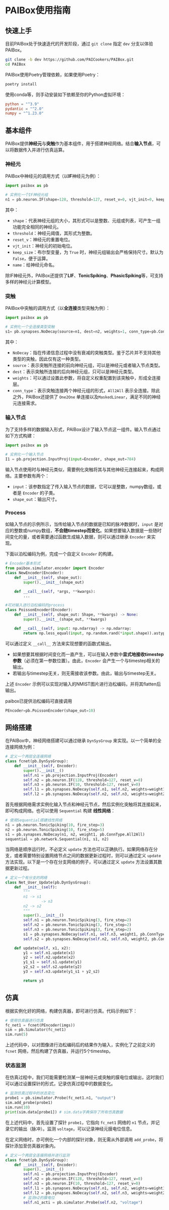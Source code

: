 # PAIBox使用指南

## 快速上手

目前PAIBox处于快速迭代的开发阶段，通过 `git clone` 指定 `dev` 分支以体验PAIBox。

```bash
git clone -b dev https://github.com/PAICookers/PAIBox.git
cd PAIBox
```

PAIBox使用Poetry管理依赖，如果使用Poetry：

```bash
poetry install
```

使用conda等，则手动安装如下依赖至你的Python虚拟环境：

```toml
python = "^3.9"
pydantic = "^2.0"
numpy = "^1.23.0"
```

## 基本组件

PAIBox提供**神经元**与**突触**作为基本组件，用于搭建神经网络。结合**输入节点**，可以将数据传入并进行仿真运算。

### 神经元

PAIBox中神经元的调用方式（以**IF**神经元为例）：

```python
import paibox as pb

# 实例化一个IF神经元组
n1 = pb.neuron.IF(shape=128, threshold=127, reset_v=0, vjt_init=0, keep_size=False, name='n1')
```

其中：

- `shape`：代表神经元组的大小，其形式可以是整数、元组或列表，可产生一组功能完全相同的神经元。
- `threshold`：神经元阈值，其形式为整数。
- `reset_v`：神经元的重置电位。
- `vjt_init`：神经元的初始电位。
- `keep_size`：布尔型变量，为 `True` 时，神经元组输出会严格保持尺寸。默认为 `False`，便于运算。
- `name`：给神经元命名。

除IF神经元外，PAIBox还提供了**LIF**、**TonicSpiking**、**PhasicSpiking**等，可支持多样的神经元计算模型。

### 突触

PAIBox中突触的调用方式（以**全连接**类型突触为例）：

```python
import paibox as pb

# 实例化一个全连接类型突触
s1= pb.synapses.NoDecay(source=n1, dest=n2, weights=1, conn_type=pb.ConnType.All2All, name='s1')
```

其中：

- `NoDecay`：指在传递信息过程中没有衰减的突触类型。鉴于芯片并不支持其他类型的突触，因此仅有这一种类型。
- `source`：表示突触所连接的前向神经元组，可以是神经元或者输入节点类型。
- `dest`：表示突触所连接的后向神经元组，只可以是神经元类型。
- `weights`：可以通过设置此参数，将自定义权重配置到该突触中，形成全连接层。
- `conn_type`：表示突触连接两个神经元组的形式，`All2All` 表示全连接。除此之外，PAIBox还提供了 `One2One` 单连接以及`MaskedLinear`，满足不同的神经元连接需求。


### 输入节点

为了支持多样的数据输入形式，PAIBox设计了输入节点这一组件。输入节点通过如下方式构建：

```python
import paibox as pb

# 实例化一个输入节点
I1 = pb.projection.InputProj(input=Encoder, shape_out=784)
```

输入节点使用时与神经元类似，需要例化突触将其与其他神经元连接起来，构成网络。主要参数有两个：

- `input`：该参数指定了传入输入节点的数据，它可以是整数，numpy数组，或者是 `Encoder` 的子类。
- `shape_out`：输出尺寸。

### Process

如输入节点的示例所示，当传给输入节点的数据是已知的脉冲数据时，`input` 是对应的整数或numpy数组，**不会随timestep而变化**。如果想要输入数据是一些随时间变化的量，或者需要通过函数生成输入数据，则可以通过继承 `Encoder` 来实现。

下面以泊松编码为例，完成一个自定义 `Encoder` 的构建。

```python
# Encoder基本形式
from paibox.simulator.encoder import Encoder
class NewEncoder(Encoder):
    def __init__(self, shape_out):
        super().__init__(shape_out)

    def __call__(self, *args, **kwargs):
        ...

#可对输入进行泊松编码的process
class PoissonEncoder(Encoder):
    def __init__(self, shape_out: Shape, **kwargs) -> None:
        super().__init__(shape_out, **kwargs)

    def __call__(self, input: np.ndarray) -> np.ndarray:
        return np.less_equal(input, np.random.rand(*input.shape)).astype(np.bool_)
```

可以通过定义 `__call__` 方法来实现想要的函数式输出。


- 如果想要其根据时间变化而一直产生，可以在输入参数中**显式地接收timestep参数**（必须在第一参数位置）。由此，`Encoder` 会产生一个与timestep相关的输出。
- 若输出与timestep无关，则无需接收该参数。由此，输出与timestep无关。

上述 `Encoder` 示例可以实现对输入的NMIST图片进行泊松编码，并将其flatten后输出。

paibox已提供泊松编码可直接调用

```python
PEncoder=pb.PoissonEncoder(shape_out=10)
```


## 网络搭建

在PAIBox中，神经网络搭建可以通过继承 `DynSysGroup` 来实现。以一个简单的全连接网络为例：

```python
# 定义一个两层全连接网络
class fcnet(pb.DynSysGroup):
    def __init__(self, Encoder):
        super().__init__()
        self.n1 = pb.projection.InputProj(Encoder)
        self.n2 = pb.neuron.IF(128, threshold=127, reset_v=0)
        self.n3 = pb.neuron.IF(10, threshold=127, reset_v=0)
        self.l1 = pb.synapses.NoDecay(self.n1, self.n2, weights=weight1, conn_type=pb.ConnType.All2All)
        self.l2 = pb.synapses.NoDecay(self.n2, self.n3, weights=weight2, conn_type=pb.ConnType.All2All)

```

首先根据网络需求实例化输入节点和神经元节点，然后实例化突触将其连接起来，即可构成网络。也可以使用 `Sequential` 构建 **线性网络**：

```python
# 使用Sequential搭建线性网络
n1 = pb.neuron.TonicSpiking(10, fire_step=3)
n2 = pb.neuron.TonicSpiking(10, fire_step=5)
s1 = pb.synapses.NoDecay(n1, n2, weight1, pb.ConnType.All2All)
sequential = pb.network.Sequential(n1, s1, n2)
```

当网络是顺序运行时，不必定义 `update` 方法也可以正确执行。如果网络存在分支，或者需要特别设置网络节点之间的数据更新过程时，则可以通过定义 `update` 方法实现。以下是一个存在分支网络的例子，可以通过定义 `update` 方法设置其数据更新过程。

```python
# 定义一个有分支的网络
class Net_User_Update(pb.DynSysGroup):
    def __init__(self):
        """
        n1 -> s1
                -> n3
        n2 -> s2
        """
        super().__init__()
        self.n1 = pb.neuron.TonicSpiking(3, fire_step=2)
        self.n2 = pb.neuron.TonicSpiking(3, fire_step=2)
        self.n3 = pb.neuron.TonicSpiking(3, fire_step=2)
        s1 = pb.synapses.NoDecay(self.n1, self.n3, weight1, pb.ConnType.All2All)
        self.s2 = pb.synapses.NoDecay(self.n2, self.n3, weight2, pb.ConnType.One2One)

    def update(self, x1, x2):
        y1 = self.n1.update(x1)
        y2 = self.n2.update(x2)
        y1_s1 = self.s1.update(y1)
        y2_s2 = self.s2.update(y2)
        y3 = self.n3.update(y1_s1 + y2_s2)

        return y3
```

## 仿真

根据实例化好的网络，构建仿真器，即可进行仿真。代码示例如下：

```python
# 使用仿真器进行仿真
fc_net1 = fcnet(PEncoder(imgs))
sim = pb.Simulator(fc_net1)
sim.run(5)
```

上述代码中，以对图像进行泊松编码后的结果作为输入，实例化了之前定义的 `fcnet` 网络，然后构建了仿真器，并运行5个timestep。

### 状态监测

在仿真过程中，我们可能需要检测某一层神经元或突触的膜电位或输出，这时我们可以通过设置探针的形式，记录仿真过程中的数据变化。

```python
# 监测仿真过程中的状态变化
probe1 = pb.simulator.Probe(fc_net1.n1, "output")
sim.add_probe(probe1)
sim.run(10)
print(sim.data[probe1]) # sim.data字典保存了所有仿真数据
```

在上述代码中，首先设置了探针 `probe1`，它指向 `fc_net1` 网络的 `n1` 节点，并记录它的输出（脉冲）。监测 `voltage`，可以记录神经元膜电位信息。

在定义网络时，亦可例化一个内部的探针对象，则无需从外部调用 `add_probe`，将探针添加至仿真器对象内。

```python
# 定义一个两层全连接网络并进行监测
class fcnet(pb.DynSysGroup):
    def __init__(self, Encoder):
        super().__init__()
        self.n1 = pb.projection.InputProj(Encoder)
        self.n2 = pb.neuron.IF(128, threshold=127, reset_v=0)
        self.n3 = pb.neuron.IF(10, threshold=127, reset_v=0)
        self.l1 = pb.synapses.NoDecay(self.n1, self.n2, weights=weight1, conn_type=pb.ConnType.All2All)
        self.l2 = pb.synapses.NoDecay(self.n2, self.n3, weights=weight2, conn_type=pb.ConnType.All2All)
        # 监测n2的膜电位
        self.n1_acti = pb.simulator.Probe(self.n2, "voltage")
```
